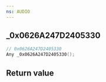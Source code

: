 ```yaml
---
ns: AUDIO
---
```

## _0x0626A247D2405330

```c
// 0x0626A247D2405330
Any _0x0626A247D2405330();
```


## Return value
